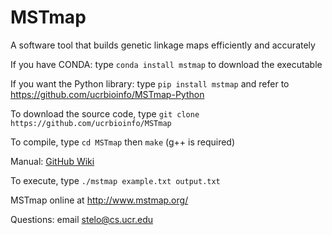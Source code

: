 # MSTmap
A software tool that builds genetic linkage maps efficiently and accurately

If you have CONDA: type ``conda install mstmap`` to download the executable

If you want the Python library: type `pip install mstmap` and refer to https://github.com/ucrbioinfo/MSTmap-Python

To download the source code, type ``git clone https://github.com/ucrbioinfo/MSTmap``

To compile, type ``cd MSTmap`` then ``make`` (g++ is required)

Manual: [GitHub Wiki](https://github.com/ucrbioinfo/MSTmap/wiki)

To execute, type ``./mstmap example.txt output.txt``

MSTmap online at http://www.mstmap.org/

Questions: email stelo@cs.ucr.edu
